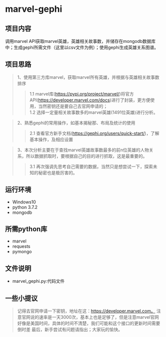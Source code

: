 # marvel-gephi
## 项目内容  
调用marvel API获取marvel英雄，英雄相关故事数，并储存在mongodb数据库中；生成gephi所需文件（这里以csv文件为例）；使用gephi生成英雄关系图谱。
## 项目思路
> 1、使用第三方库marvel，获取marvel所有英雄，并根据与英雄相关故事数排序
> > 1.1 marvel库(https://pypi.org/project/marvel/)将官方API(https://developer.marvel.com/docs)进行了封装，更方便使用，当然密钥还是要自己去官网申请的；<br>
1.2 选择一定量相关故事数多的marvel英雄(1491位英雄)进行分析。

> 2、熟悉gephi的常用操作，如基本揭秘那、布局及统计的使用
> > 2.1 查看官方新手文档(https://gephi.org/users/quick-start/)，了解基本操作，及相应设置

> 3、本次分析主要在于查找marvel英雄故事数最多的前n位英雄的人物关系，所以数据抓取时，要根据自己的目的进行抓取，这是最重要的。
> > 3.1 再次强调先思考自己需要的数据，当然只是想尝试一下，探索未知的秘密也是极厉害的。

## 运行环境
* Windows10
* python 3.7.2
* mongodb
## 所需python库
* marvel
* requests
* pymongo
## 文件说明
* marvel_gephi.py:代码文件

## 一些小提议
> 记得去官网申请一下密钥，地址在这：https://developer.marvel.com。
> 注意官网说的速率是一天3000次，基本上也是足够了，但是注意marvel官网好像是美国时间，具体的时间不清楚，我们可能和这个接口的更新时间需要倒时差
> 最后，新手尝试有问题请指出；大家玩的愉快。






